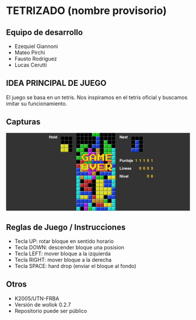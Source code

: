 # TETRIZADO (nombre provisorio)

## Equipo de desarrollo

- Ezequiel Giannoni
- Mateo Pirchi
- Fausto Rodriguez
- Lucas Cerutti
  
## IDEA PRINCIPAL DE JUEGO
El juego se basa en un tetris. Nos inspiramos en el tetris oficial y buscamos imitar su funcionamiento.

## Capturas
![Tetrizado](assets/Captura.JPG)

## Reglas de Juego / Instrucciones
- Tecla UP: rotar bloque en sentido horario
- Tecla DOWN: descender bloque una posision
- Tecla LEFT: mover bloque a la izquierda
- Tecla RIGHT: mover bloque a la derecha
- Tecla SPACE: hard drop (enviar el bloque al fondo)


## Otros

- K2005/UTN-FRBA
- Versión de wollok 0.2.7
- Repositorio puede ser público
